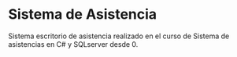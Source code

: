 # Sistema de Asistencia

Sistema escritorio de asistencia realizado en el curso de Sistema de asistencias en C# y SQLserver desde 0.
